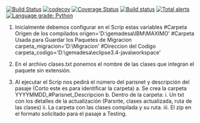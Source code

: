 [![Build Status](https://travis-ci.org/ylvaldes/clasesTesting.svg?branch=master)](https://travis-ci.org/ylvaldes/clasesTesting)
[![codecov](https://codecov.io/gh/ylvaldes/clasesTesting/branch/master/graph/badge.svg)](https://codecov.io/gh/ylvaldes/clasesTesting)
[![Coverage Status](https://coveralls.io/repos/github/ylvaldes/clasesTesting/badge.svg)](https://coveralls.io/github/ylvaldes/clasesTesting)
[![Build status](https://ci.appveyor.com/api/projects/status/8npkajpaakxx11sb?svg=true)](https://ci.appveyor.com/project/ylvaldes/clasestesting)
[![Total alerts](https://img.shields.io/lgtm/alerts/g/ylvaldes/clasesTesting.svg?logo=lgtm&logoWidth=18)](https://lgtm.com/projects/g/ylvaldes/clasesTesting/alerts/)
[![Language grade: Python](https://img.shields.io/lgtm/grade/python/g/ylvaldes/clasesTesting.svg?logo=lgtm&logoWidth=18)](https://lgtm.com/projects/g/ylvaldes/clasesTesting/context:python)

1.	Inicialmente debemos configurar en el Scrip estas variables 
#Carpeta Origen de los compilados
origen='D:\gemadesa\IBM\MAXIMO'
#Carpeta Usada para Guardar los Paquetes de Migracion
carpeta_migracion='D:\Migracion'
#Direccion del Codigo
carpeta_codigo='D:\gemadesa\eclipse3.4-java\workspace'

2.	En el archivo clases.txt ponemos el nombre de las clases que integran el paquete sin extensión. 
3.	Al ejecutar el Scrip nos pedirá el número del parisnet y descripción del pasaje (Corto este es para identificar la carpeta)
a.	Se crea la carpeta  YYYYMMDD_#Parisnet_Descripcion
b.	Dentro de la carpeta:
i.	Un txt con los detalles de la actualización (Parsnte, clases actualizada, ruta de las clases)
ii.	La carpeta con las clases compilada y su ruta.
iii.	El zip en el formato solicitado para el pasaje a Testing. 
